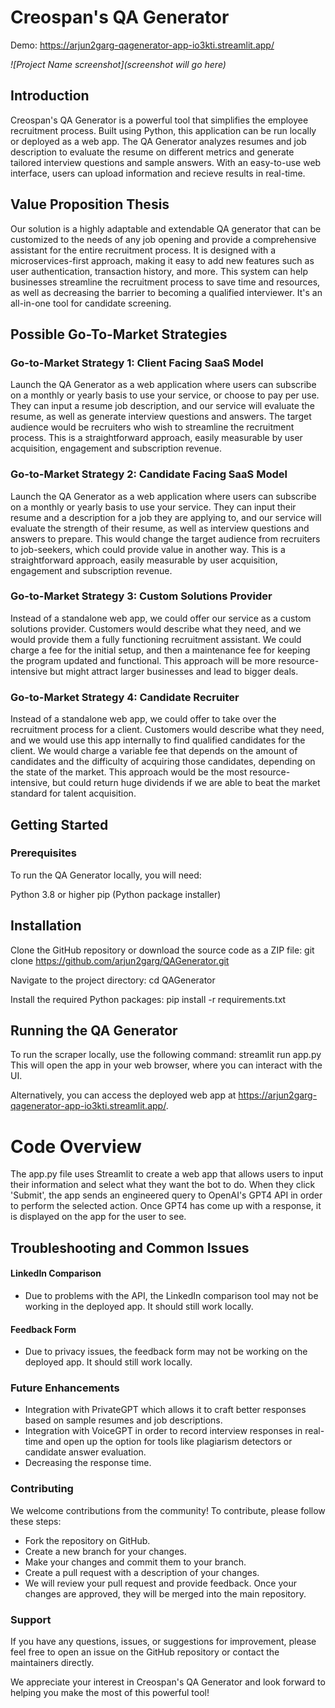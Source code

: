 # Creospan's QA Generator
Demo: https://arjun2garg-qagenerator-app-io3kti.streamlit.app/

*![Project Name screenshot](screenshot will go here)*

## Introduction
Creospan's QA Generator is a powerful tool that simplifies the employee recruitment process. Built using Python, this application can be run locally or deployed as a web app. The QA Generator analyzes resumes and job description to evaluate the resume on different metrics and generate tailored interview questions and sample answers. With an easy-to-use web interface, users can upload information and recieve results in real-time.

## Value Proposition Thesis
Our solution is a highly adaptable and extendable QA generator that can be customized to the needs of any job opening and provide a comprehensive assistant for the entire recruitment process. It is designed with a microservices-first approach, making it easy to add new features such as user authentication, transaction history, and more. This system can help businesses streamline the recruitment process to save time and resources, as well as decreasing the barrier to becoming a qualified interviewer. It's an all-in-one tool for candidate screening.

## Possible Go-To-Market Strategies
### Go-to-Market Strategy 1: Client Facing SaaS Model
Launch the QA Generator as a web application where users can subscribe on a monthly or yearly basis to use your service, or choose to pay per use. They can input a resume job description, and our service will evaluate the resume, as well as generate interview questions and answers. The target audience would be recruiters who wish to streamline the recruitment process. This is a straightforward approach, easily measurable by user acquisition, engagement and subscription revenue.

### Go-to-Market Strategy 2: Candidate Facing SaaS Model
Launch the QA Generator as a web application where users can subscribe on a monthly or yearly basis to use your service. They can input their resume and a description for a job they are applying to, and our service will evaluate the strength of their resume, as well as interview questions and answers to prepare. This would change the target audience from recruiters to job-seekers, which could provide value in another way. This is a straightforward approach, easily measurable by user acquisition, engagement and subscription revenue.

### Go-to-Market Strategy 3: Custom Solutions Provider
Instead of a standalone web app, we could offer our service as a custom solutions provider. Customers would describe what they need, and we would provide them a fully functioning recruitment assistant. We could charge a fee for the initial setup, and then a maintenance fee for keeping the program updated and functional. This approach will be more resource-intensive but might attract larger businesses and lead to bigger deals.

### Go-to-Market Strategy 4: Candidate Recruiter
Instead of a standalone web app, we could offer to take over the recruitment process for a client. Customers would describe what they need, and we would use this app internally to find qualified candidates for the client. We would charge a variable fee that depends on the amount of candidates and the difficulty of acquiring those candidates, depending on the state of the market. This approach would be the most resource-intensive, but could return huge dividends if we are able to beat the market standard for talent acquisition.

## Getting Started
### Prerequisites
To run the QA Generator locally, you will need:

Python 3.8 or higher
pip (Python package installer)

## Installation
Clone the GitHub repository or download the source code as a ZIP file:
git clone https://github.com/arjun2garg/QAGenerator.git

Navigate to the project directory:
cd QAGenerator

Install the required Python packages:
pip install -r requirements.txt

## Running the QA Generator
To run the scraper locally, use the following command:
streamlit run app.py
This will open the app in your web browser, where you can interact with the UI.

Alternatively, you can access the deployed web app at https://arjun2garg-qagenerator-app-io3kti.streamlit.app/.

# Code Overview
The app.py file uses Streamlit to create a web app that allows users to input their information and select what they want the bot to do. When they click 'Submit', the app sends an engineered query to OpenAI's GPT4 API in order to perform the selected action. Once GPT4 has come up with a response, it is displayed on the app for the user to see.

## Troubleshooting and Common Issues
#### LinkedIn Comparison
- Due to problems with the API, the LinkedIn comparison tool may not be working in the deployed app. It should still work locally.
#### Feedback Form
- Due to privacy issues, the feedback form may not be working on the deployed app. It should still work locally.

### Future Enhancements
- Integration with PrivateGPT which allows it to craft better responses based on sample resumes and job descriptions.
- Integration with VoiceGPT in order to record interview responses in real-time and open up the option for tools like plagiarism detectors or candidate answer evaluation.
- Decreasing the response time.

### Contributing
We welcome contributions from the community! To contribute, please follow these steps:
- Fork the repository on GitHub.
- Create a new branch for your changes.
- Make your changes and commit them to your branch.
- Create a pull request with a description of your changes.
- We will review your pull request and provide feedback. Once your changes are approved, they will be merged into the main repository.

### Support
If you have any questions, issues, or suggestions for improvement, please feel free to open an issue on the GitHub repository or contact the maintainers directly.

We appreciate your interest in Creospan's QA Generator and look forward to helping you make the most of this powerful tool!

